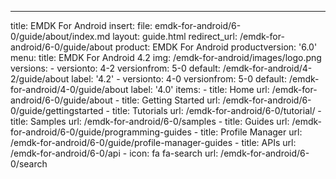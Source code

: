 ---
title: EMDK For Android
insert:
  file: emdk-for-android/6-0/guide/about/index.md
layout: guide.html
redirect_url: /emdk-for-android/6-0/guide/about
product: EMDK For Android
productversion: '6.0'
menu:
  title: EMDK For Android 4.2
  img: /emdk-for-android/images/logo.png
  versions:
    - versionto: 4-2
      versionfrom: 5-0
      default: /emdk-for-android/4-2/guide/about
      label: '4.2'
    - versionto: 4-0
      versionfrom: 5-0
      default: /emdk-for-android/4-0/guide/about
      label: '4.0'
  items:
    - title: Home
      url: /emdk-for-android/6-0/guide/about
    - title: Getting Started
      url: /emdk-for-android/6-0/guide/gettingstarted
    - title: Tutorials
      url: /emdk-for-android/6-0/tutorial/
    - title: Samples
      url: /emdk-for-android/6-0/samples
    - title: Guides
      url: /emdk-for-android/6-0/guide/programming-guides
    - title: Profile Manager
      url: /emdk-for-android/6-0/guide/profile-manager-guides
    - title: APIs
      url: /emdk-for-android/6-0/api
    - icon: fa fa-search
      url: /emdk-for-android/6-0/search

